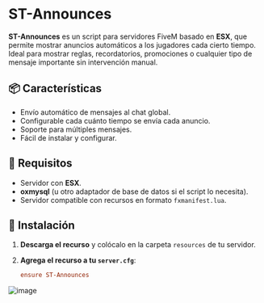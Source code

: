 # ST-Announces

**ST-Announces** es un script para servidores FiveM basado en **ESX**, que permite mostrar anuncios automáticos a los jugadores cada cierto tiempo. Ideal para mostrar reglas, recordatorios, promociones o cualquier tipo de mensaje importante sin intervención manual.

## 📦 Características

- Envío automático de mensajes al chat global.
- Configurable cada cuánto tiempo se envía cada anuncio.
- Soporte para múltiples mensajes.
- Fácil de instalar y configurar.

## 🧩 Requisitos

- Servidor con **ESX**.
- **oxmysql** (u otro adaptador de base de datos si el script lo necesita).
- Servidor compatible con recursos en formato `fxmanifest.lua`.

## 🔧 Instalación

1. **Descarga el recurso** y colócalo en la carpeta `resources` de tu servidor.

2. **Agrega el recurso a tu `server.cfg`**:
   ```cfg
   ensure ST-Announces

![image](https://github.com/user-attachments/assets/04cec8b3-1d96-4952-9690-67c167f458fc)

